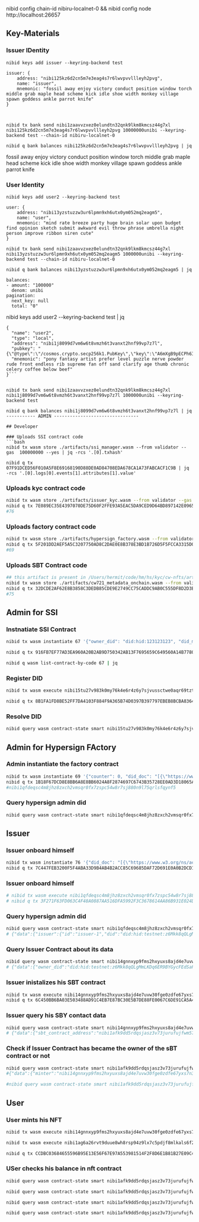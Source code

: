 
nibid config chain-id nibiru-localnet-0 && nibid config node http://localhost:26657

## Key-Materials

### Issuer IDentity
```
nibid keys add issuer --keyring-backend test

issuer: {
    address: "nibi125kz6d2cn5m7e3eag4s7r6lwvpvvllleyh2pvg",
    name: "issuer",
    mnemonic: "fossil away enjoy victory conduct position window torch middle grab maple head scheme kick idle shoe width monkey village spawn goddess ankle parrot knife"
}



nibid tx bank send nibi1zaavvzxez0elundtn32qnk9lkm8kmcsz44g7xl nibi125kz6d2cn5m7e3eag4s7r6lwvpvvllleyh2pvg 10000000unibi --keyring-backend test --chain-id nibiru-localnet-0

nibid q bank balances nibi125kz6d2cn5m7e3eag4s7r6lwvpvvllleyh2pvg | jq
```

fossil away enjoy victory conduct position window torch middle grab maple head scheme kick idle shoe width monkey village spawn goddess ankle parrot knife





### User Identity
```
nibid keys add user2 --keyring-backend test

user: {
    address: "nibi13yzstuzzw3ur6lpmn9xh6utx0ym052mq2eagm5",
    name: "user",
    mnemonic: "mind rate breeze party huge brain solar upon budget find opinion sketch submit awkward evil throw phrase umbrella night person improve ribbon siren cute"
}

nibid tx bank send nibi1zaavvzxez0elundtn32qnk9lkm8kmcsz44g7xl nibi13yzstuzzw3ur6lpmn9xh6utx0ym052mq2eagm5 1000000unibi --keyring-backend test --chain-id nibiru-localnet-0

nibid q bank balances nibi13yzstuzzw3ur6lpmn9xh6utx0ym052mq2eagm5 | jq

balances:
- amount: "100000"
  denom: unibi
pagination:
  next_key: null
  total: "0"
```


nibid keys add user2 --keyring-backend test | jq
```
{
  "name": "user2",
  "type": "local",
  "address": "nibi1j8099d7vm6w6t8vmzh6t3vanxt2hnf99vp7z7l",
  "pubkey": "{\"@type\":\"/cosmos.crypto.secp256k1.PubKey\",\"key\":\"A6mXgB9pECPh6IPl7Rj/1mmU6XYvP7tZjZu91rSIAuZ7\"}",
  "mnemonic": "pony fantasy artist prefer level puzzle nerve powder rude front endless rib supreme fan off sand clarify age thumb chronic celery coffee below beef"
}```


nibid tx bank send nibi1zaavvzxez0elundtn32qnk9lkm8kmcsz44g7xl nibi1j8099d7vm6w6t8vmzh6t3vanxt2hnf99vp7z7l 1000000unibi --keyring-backend test

nibid q bank balances nibi1j8099d7vm6w6t8vmzh6t3vanxt2hnf99vp7z7l | jq
----------- ADMIN --------------------------------

## Developer

### Uploads SSI contract code
```bash
nibid tx wasm store ./artifacts/ssi_manager.wasm --from validator --gas  100000000 --yes | jq -rcs '.[0].txhash'

nibid q tx 07F91DCED56F010A5F8E69168190D88DE0AD84708EDA678CA1A73FABCACF1C9B | jq -rcs '.[0].logs[0].events[1].attributes[1].value'
```

### Uploads kyc contract code

```bash
nibid tx wasm store ./artifacts/issuer_kyc.wasm --from validator --gas 100000000
nibid q tx 7E089EC35E4397070DE75D60F2FFE93A5EAC5DA9CED9D64BD897142E0965CB90 | jq -rcs '.[0].logs[0].events[1].attributes[1].value'
#76
```

### Uploads factory contract code

```bash
nibid tx wasm store ./artifacts/hypersign_factory.wasm --from validator --gas 100000000
nibid q tx 5F201DD2AEF5A5C3207750AD8C2DAE0E8B378E3BD1B726D5F5FCCA3315D0DB0B | jq -rcs '.[0].logs[0].events[1].attributes[1].value'
#69
```


### Uploads SBT Contract code

```bash
## this artifact is present in /Users/hermit/code/hm/hs/kyc/cw-nfts/artifacts folder
nibid tx wasm store ./artifacts/cw721_metadata_onchain.wasm --from validator --gas 100000000
nibid q tx 32DCDE2AF62E8B3858C3DEDB85CDE9E2749CC75CADDC9AB0C555DF8D2D3E1438 | jq -rcs '.[0].logs[0].events[1].attributes[1].value' | jq -rcs '.[0].logs[0].events[1].attributes[1].value'
#75
```


## Admin for SSI

### Instnatiate SSI Contract

```bash
nibid tx wasm instantiate 67 '{"owner_did": "did:hid:123123123", "did_method": "did:hid:testnet" }' --label "SSI" --from nibi1zaavvzxez0elundtn32qnk9lkm8kmcsz44g7xl --gas 100000000 --no-admin --keyring-backend test

nibid q tx 916FB7EF77AD3EA960A20B2AB9D750342AB13F7695659C649560A14B7780375D | jq -rcs '.[0].logs[0].events[1].attributes[0].value'

nibid q wasm list-contract-by-code 67 | jq
```

### Register DID

```bash
nibid tx wasm execute nibi15tu27v983k0my76k4e6r4z6y7sjvussctwe0aqr69tztzdgpauasv98ejt '{"register_d_i_d":{"did_doc":"[{\"https://www.w3.org/ns/activitystreams#alsoKnownAs\":[{\"@id\":\"did:hid:testnet:z6Mkk8qQLgMmLKDq6ER9BYGycFEdSaPqy9JPWKUaPGWzJeNp\"}],\"https://w3id.org/security#assertionMethod\":[{\"@id\":\"did:hid:testnet:z6Mkk8qQLgMmLKDq6ER9BYGycFEdSaPqy9JPWKUaPGWzJeNp#key-1\"}],\"https://w3id.org/security#authenticationMethod\":[{\"@id\":\"did:hid:testnet:z6Mkk8qQLgMmLKDq6ER9BYGycFEdSaPqy9JPWKUaPGWzJeNp#key-1\"}],\"https://w3id.org/security#capabilityDelegationMethod\":[{\"@id\":\"did:hid:testnet:z6Mkk8qQLgMmLKDq6ER9BYGycFEdSaPqy9JPWKUaPGWzJeNp#key-1\"}],\"https://w3id.org/security#capabilityInvocationMethod\":[{\"@id\":\"did:hid:testnet:z6Mkk8qQLgMmLKDq6ER9BYGycFEdSaPqy9JPWKUaPGWzJeNp#key-1\"}],\"https://w3id.org/security#controller\":[{\"@id\":\"did:hid:testnet:z6Mkk8qQLgMmLKDq6ER9BYGycFEdSaPqy9JPWKUaPGWzJeNp\"}],\"@id\":\"did:hid:testnet:z6Mkk8qQLgMmLKDq6ER9BYGycFEdSaPqy9JPWKUaPGWzJeNp\",\"https://w3id.org/security#keyAgreementMethod\":[],\"https://www.w3.org/ns/did#service\":[],\"https://w3id.org/security#verificationMethod\":[{\"https://w3id.org/security#controller\":[{\"@id\":\"did:hid:testnet:z6Mkk8qQLgMmLKDq6ER9BYGycFEdSaPqy9JPWKUaPGWzJeNp\"}],\"@id\":\"did:hid:testnet:z6Mkk8qQLgMmLKDq6ER9BYGycFEdSaPqy9JPWKUaPGWzJeNp#key-1\",\"https://w3id.org/security#publicKeyMultibase\":[{\"@type\":\"https://w3id.org/security#multibase\",\"@value\":\"z6Mkk8qQLgMmLKDq6ER9BYGycFEdSaPqy9JPWKUaPGWzJeNp\"}],\"@type\":[\"https://w3id.org/security#Ed25519VerificationKey2020\"]}]}]","did_doc_proof":"[{\"https://w3id.org/security#challenge\":[{\"@value\":\"123123\"}],\"http://purl.org/dc/terms/created\":[{\"@type\":\"http://www.w3.org/2001/XMLSchema#dateTime\",\"@value\":\"2024-09-01T17:44:11Z\"}],\"https://w3id.org/security#domain\":[{\"@value\":\"http:adsasd\"}],\"https://w3id.org/security#proofPurpose\":[{\"@id\":\"https://w3id.org/security#authenticationMethod\"}],\"@type\":[\"https://w3id.org/security#Ed25519Signature2020\"],\"https://w3id.org/security#verificationMethod\":[{\"@id\":\"did:hid:testnet:z6Mkk8qQLgMmLKDq6ER9BYGycFEdSaPqy9JPWKUaPGWzJeNp#key-1\"}]}]","signature":"z3aY71DPQAqiiV5Q4UYZ6EYeWYa3MjeEHeEZMxcNfYxTqyn6r14yy1K3eYpuNuPQDX2mjh2BJ8VaPj5UKKMcAjtSq"}}' --from nibi1zaavvzxez0elundtn32qnk9lkm8kmcsz44g7xl --gas 100000000  --keyring-backend test

nibid q tx 8B1FA1FD8BE52FF7DA4103F884F9A365B74D0397B397797EBEB8BCBA8364DD65 | jq
```

### Resolve DID

```bash
nibid query wasm contract-state smart nibi15tu27v983k0my76k4e6r4z6y7sjvussctwe0aqr69tztzdgpauasv98ejt '{"resolve_d_i_d":{"did": "did:hid:testnet:z6Mkk8qQLgMmLKDq6ER9BYGycFEdSaPqy9JPWKUaPGWzJeNp"}}'
```



## Admin for Hypersign FActory

### Admin instantiate the factory contract

```bash
nibid tx wasm instantiate 69 '{"counter": 0, "did_doc": "[{\"https://www.w3.org/ns/activitystreams#alsoKnownAs\":[{\"@id\":\"did:hid:testnet:z6Mkk8qQLgMmLKDq6ER9BYGycFEdSaPqy9JPWKUaPGWzJeNp\"}],\"https://w3id.org/security#assertionMethod\":[{\"@id\":\"did:hid:testnet:z6Mkk8qQLgMmLKDq6ER9BYGycFEdSaPqy9JPWKUaPGWzJeNp#key-1\"}],\"https://w3id.org/security#authenticationMethod\":[{\"@id\":\"did:hid:testnet:z6Mkk8qQLgMmLKDq6ER9BYGycFEdSaPqy9JPWKUaPGWzJeNp#key-1\"}],\"https://w3id.org/security#capabilityDelegationMethod\":[{\"@id\":\"did:hid:testnet:z6Mkk8qQLgMmLKDq6ER9BYGycFEdSaPqy9JPWKUaPGWzJeNp#key-1\"}],\"https://w3id.org/security#capabilityInvocationMethod\":[{\"@id\":\"did:hid:testnet:z6Mkk8qQLgMmLKDq6ER9BYGycFEdSaPqy9JPWKUaPGWzJeNp#key-1\"}],\"https://w3id.org/security#controller\":[{\"@id\":\"did:hid:testnet:z6Mkk8qQLgMmLKDq6ER9BYGycFEdSaPqy9JPWKUaPGWzJeNp\"}],\"@id\":\"did:hid:testnet:z6Mkk8qQLgMmLKDq6ER9BYGycFEdSaPqy9JPWKUaPGWzJeNp\",\"https://w3id.org/security#keyAgreementMethod\":[],\"https://www.w3.org/ns/did#service\":[],\"https://w3id.org/security#verificationMethod\":[{\"https://w3id.org/security#controller\":[{\"@id\":\"did:hid:testnet:z6Mkk8qQLgMmLKDq6ER9BYGycFEdSaPqy9JPWKUaPGWzJeNp\"}],\"@id\":\"did:hid:testnet:z6Mkk8qQLgMmLKDq6ER9BYGycFEdSaPqy9JPWKUaPGWzJeNp#key-1\",\"https://w3id.org/security#publicKeyMultibase\":[{\"@type\":\"https://w3id.org/security#multibase\",\"@value\":\"z6Mkk8qQLgMmLKDq6ER9BYGycFEdSaPqy9JPWKUaPGWzJeNp\"}],\"@type\":[\"https://w3id.org/security#Ed25519VerificationKey2020\"]}]}]", "did_doc_proof": "[{\"https://w3id.org/security#challenge\":[{\"@value\":\"123123\"}],\"http://purl.org/dc/terms/created\":[{\"@type\":\"http://www.w3.org/2001/XMLSchema#dateTime\",\"@value\":\"2024-09-01T17:44:11Z\"}],\"https://w3id.org/security#domain\":[{\"@value\":\"http:adsasd\"}],\"https://w3id.org/security#proofPurpose\":[{\"@id\":\"https://w3id.org/security#authenticationMethod\"}],\"@type\":[\"https://w3id.org/security#Ed25519Signature2020\"],\"https://w3id.org/security#verificationMethod\":[{\"@id\":\"did:hid:testnet:z6Mkk8qQLgMmLKDq6ER9BYGycFEdSaPqy9JPWKUaPGWzJeNp#key-1\"}]}]", "signature": "z3aY71DPQAqiiV5Q4UYZ6EYeWYa3MjeEHeEZMxcNfYxTqyn6r14yy1K3eYpuNuPQDX2mjh2BJ8VaPj5UKKMcAjtSq", "hypersign_ssi_manager_contract_address": "nibi15tu27v983k0my76k4e6r4z6y7sjvussctwe0aqr69tztzdgpauasv98ejt", "kyc_contract_code_id": 71 }' --label "Activity" --from validator --gas 100000000 --no-admin
nibid q tx 1B18F67DCD8E8BB6A8E8BB6024A8F2874697C6743B35728EE0AD3D18065AACD6 | jq -rcs '.[0].logs[0].events[1].attributes[0].value'
#nibi1qfdeqsc4m8jhz8zxch2vmsqr0fx7zspc54w8r7sj880n9l75qrlsfqynf5
```

### Query hypersign admin did

```bash
nibid query wasm contract-state smart nibi1qfdeqsc4m8jhz8zxch2vmsqr0fx7zspc54w8r7sj880n9l75qrlsfqynf5 '{"get_hypersign_admin_d_i_d":{}}'
```

## Issuer 

### Issuer onboard himself

```bash
nibid tx wasm instantiate 76 '{"did_doc": "[{\"https://www.w3.org/ns/activitystreams#alsoKnownAs\":[{\"@id\":\"did:hid:testnet:z6Mkk8qQLgMmLKDq6ER9BYGycFEdSaPqy9JPWKUaPGWzJeNp\"}],\"https://w3id.org/security#assertionMethod\":[{\"@id\":\"did:hid:testnet:z6Mkk8qQLgMmLKDq6ER9BYGycFEdSaPqy9JPWKUaPGWzJeNp#key-1\"}],\"https://w3id.org/security#authenticationMethod\":[{\"@id\":\"did:hid:testnet:z6Mkk8qQLgMmLKDq6ER9BYGycFEdSaPqy9JPWKUaPGWzJeNp#key-1\"}],\"https://w3id.org/security#capabilityDelegationMethod\":[{\"@id\":\"did:hid:testnet:z6Mkk8qQLgMmLKDq6ER9BYGycFEdSaPqy9JPWKUaPGWzJeNp#key-1\"}],\"https://w3id.org/security#capabilityInvocationMethod\":[{\"@id\":\"did:hid:testnet:z6Mkk8qQLgMmLKDq6ER9BYGycFEdSaPqy9JPWKUaPGWzJeNp#key-1\"}],\"https://w3id.org/security#controller\":[{\"@id\":\"did:hid:testnet:z6Mkk8qQLgMmLKDq6ER9BYGycFEdSaPqy9JPWKUaPGWzJeNp\"}],\"@id\":\"did:hid:testnet:z6Mkk8qQLgMmLKDq6ER9BYGycFEdSaPqy9JPWKUaPGWzJeNp\",\"https://w3id.org/security#keyAgreementMethod\":[],\"https://www.w3.org/ns/did#service\":[],\"https://w3id.org/security#verificationMethod\":[{\"https://w3id.org/security#controller\":[{\"@id\":\"did:hid:testnet:z6Mkk8qQLgMmLKDq6ER9BYGycFEdSaPqy9JPWKUaPGWzJeNp\"}],\"@id\":\"did:hid:testnet:z6Mkk8qQLgMmLKDq6ER9BYGycFEdSaPqy9JPWKUaPGWzJeNp#key-1\",\"https://w3id.org/security#publicKeyMultibase\":[{\"@type\":\"https://w3id.org/security#multibase\",\"@value\":\"z6Mkk8qQLgMmLKDq6ER9BYGycFEdSaPqy9JPWKUaPGWzJeNp\"}],\"@type\":[\"https://w3id.org/security#Ed25519VerificationKey2020\"]}]}]", "did_doc_proof": "[{\"https://w3id.org/security#challenge\":[{\"@value\":\"123123\"}],\"http://purl.org/dc/terms/created\":[{\"@type\":\"http://www.w3.org/2001/XMLSchema#dateTime\",\"@value\":\"2024-09-01T17:44:11Z\"}],\"https://w3id.org/security#domain\":[{\"@value\":\"http:adsasd\"}],\"https://w3id.org/security#proofPurpose\":[{\"@id\":\"https://w3id.org/security#authenticationMethod\"}],\"@type\":[\"https://w3id.org/security#Ed25519Signature2020\"],\"https://w3id.org/security#verificationMethod\":[{\"@id\":\"did:hid:testnet:z6Mkk8qQLgMmLKDq6ER9BYGycFEdSaPqy9JPWKUaPGWzJeNp#key-1\"}]}]", "signature": "z3aY71DPQAqiiV5Q4UYZ6EYeWYa3MjeEHeEZMxcNfYxTqyn6r14yy1K3eYpuNuPQDX2mjh2BJ8VaPj5UKKMcAjtSq", "hypersign_ssi_manager_contract_address": "nibi15tu27v983k0my76k4e6r4z6y7sjvussctwe0aqr69tztzdgpauasv98ejt" }' --label "Activity" --from issuer --gas 100000000 --no-admin
nibid q tx 7C447FEB3200F5F4ABA33D9B4AB4B2ACC85C69685DAF72D691E0A0B2DCD16F4F | jq -rcs '.[0].logs[0].events[1].attributes[0].value'
```

### Issuer onboard himself

```bash
# nibid tx wasm execute nibi1qfdeqsc4m8jhz8zxch2vmsqr0fx7zspc54w8r7sj880n9l75qrlsfqynf5 '{"onboard_issuer": { "did_doc": "[{\"https://www.w3.org/ns/activitystreams#alsoKnownAs\":[{\"@id\":\"did:hid:testnet:z6Mkk8qQLgMmLKDq6ER9BYGycFEdSaPqy9JPWKUaPGWzJeNp\"}],\"https://w3id.org/security#assertionMethod\":[{\"@id\":\"did:hid:testnet:z6Mkk8qQLgMmLKDq6ER9BYGycFEdSaPqy9JPWKUaPGWzJeNp#key-1\"}],\"https://w3id.org/security#authenticationMethod\":[{\"@id\":\"did:hid:testnet:z6Mkk8qQLgMmLKDq6ER9BYGycFEdSaPqy9JPWKUaPGWzJeNp#key-1\"}],\"https://w3id.org/security#capabilityDelegationMethod\":[{\"@id\":\"did:hid:testnet:z6Mkk8qQLgMmLKDq6ER9BYGycFEdSaPqy9JPWKUaPGWzJeNp#key-1\"}],\"https://w3id.org/security#capabilityInvocationMethod\":[{\"@id\":\"did:hid:testnet:z6Mkk8qQLgMmLKDq6ER9BYGycFEdSaPqy9JPWKUaPGWzJeNp#key-1\"}],\"https://w3id.org/security#controller\":[{\"@id\":\"did:hid:testnet:z6Mkk8qQLgMmLKDq6ER9BYGycFEdSaPqy9JPWKUaPGWzJeNp\"}],\"@id\":\"did:hid:testnet:z6Mkk8qQLgMmLKDq6ER9BYGycFEdSaPqy9JPWKUaPGWzJeNp\",\"https://w3id.org/security#keyAgreementMethod\":[],\"https://www.w3.org/ns/did#service\":[],\"https://w3id.org/security#verificationMethod\":[{\"https://w3id.org/security#controller\":[{\"@id\":\"did:hid:testnet:z6Mkk8qQLgMmLKDq6ER9BYGycFEdSaPqy9JPWKUaPGWzJeNp\"}],\"@id\":\"did:hid:testnet:z6Mkk8qQLgMmLKDq6ER9BYGycFEdSaPqy9JPWKUaPGWzJeNp#key-1\",\"https://w3id.org/security#publicKeyMultibase\":[{\"@type\":\"https://w3id.org/security#multibase\",\"@value\":\"z6Mkk8qQLgMmLKDq6ER9BYGycFEdSaPqy9JPWKUaPGWzJeNp\"}],\"@type\":[\"https://w3id.org/security#Ed25519VerificationKey2020\"]}]}]", "did_doc_proof": "[{\"https://w3id.org/security#challenge\":[{\"@value\":\"123123\"}],\"http://purl.org/dc/terms/created\":[{\"@type\":\"http://www.w3.org/2001/XMLSchema#dateTime\",\"@value\":\"2024-09-01T17:44:11Z\"}],\"https://w3id.org/security#domain\":[{\"@value\":\"http:adsasd\"}],\"https://w3id.org/security#proofPurpose\":[{\"@id\":\"https://w3id.org/security#authenticationMethod\"}],\"@type\":[\"https://w3id.org/security#Ed25519Signature2020\"],\"https://w3id.org/security#verificationMethod\":[{\"@id\":\"did:hid:testnet:z6Mkk8qQLgMmLKDq6ER9BYGycFEdSaPqy9JPWKUaPGWzJeNp#key-1\"}]}]", "signature": "z3aY71DPQAqiiV5Q4UYZ6EYeWYa3MjeEHeEZMxcNfYxTqyn6r14yy1K3eYpuNuPQDX2mjh2BJ8VaPj5UKKMcAjtSq" }}' --from issuer  --keyring-backend test  --gas 100000000 
# nibid q tx 3F271F63FD063C4F48A0887AA516DFA5992F3C3678614AA86B931E024DC15B08 | jq
```

### Query hypersign admin did

```bash
nibid query wasm contract-state smart nibi1qfdeqsc4m8jhz8zxch2vmsqr0fx7zspc54w8r7sj880n9l75qrlsfqynf5 '{"get_registered_issuer":{"issuer_did": "did:hid:testnet:z6Mkk8qQLgMmLKDq6ER9BYGycFEdSaPqy9JPWKUaPGWzJeNp"}}'
# {"data":{"issuer":{"id":"issuer-1","did":"did:hid:testnet:z6Mkk8qQLgMmLKDq6ER9BYGycFEdSaPqy9JPWKUaPGWzJeNp","kyc_contract_address":"nibi14gnnxyp9fms2hxyuxs8ajd4e7uvw30fge0zdfe67yxs7n3rwq6gquqdt87","kyc_contract_code_id":71}}}
```

### Query Issuer Contract about its data 

```bash
nibid query wasm contract-state smart nibi14gnnxyp9fms2hxyuxs8ajd4e7uvw30fge0zdfe67yxs7n3rwq6gquqdt87 '{"owner_d_i_d":{}}'
# {"data":{"owner_did":"did:hid:testnet:z6Mkk8qQLgMmLKDq6ER9BYGycFEdSaPqy9JPWKUaPGWzJeNp"}} 
```

### Issuer inistalizes his SBT contract 

```bash
nibid tx wasm execute nibi14gnnxyp9fms2hxyuxs8ajd4e7uvw30fge0zdfe67yxs7n3rwq6gquqdt87 '{"init": { "token_code_id": 75 }}' --from issuer  --keyring-backend test  --gas 100000000 
nibid q tx 6C450BB6BA03E503488AD91C4EB7E87BC30E5B7DE88FE0067C6DE91CA5A47E1D | jq
```


### Issuer query his SBY contact data
```bash
nibid query wasm contract-state smart nibi14gnnxyp9fms2hxyuxs8ajd4e7uvw30fge0zdfe67yxs7n3rwq6gquqdt87 '{"s_b_t_contract_address":{}}'
# {"data":{"sbt_contract_address":"nibi1afk9dd5rdqsjasz3v73jurufujfwm57jc7eznl8udwx9je0d34fqvhkkjx"}}
```

### Check if Issuer Contract has became the owner of the sBT contract or not


```bash 
nibid query wasm contract-state smart nibi1afk9dd5rdqsjasz3v73jurufujfwm57jc7eznl8udwx9je0d34fqvhkkjx '{"minter":{}}'
#{"data":{"minter":"nibi14gnnxyp9fms2hxyuxs8ajd4e7uvw30fge0zdfe67yxs7n3rwq6gquqdt87"}}

#nibid query wasm contract-state smart nibi1afk9dd5rdqsjasz3v73jurufujfwm57jc7eznl8udwx9je0d34fqvhkkjx '{"contract_info":{}}'
```

## User

### User mints his NFT

```bash
nibid tx wasm execute nibi14gnnxyp9fms2hxyuxs8ajd4e7uvw30fge0zdfe67yxs7n3rwq6gquqdt87 '{"mint": {"hypersign_proof": {"credential_id": "", "data": "","description": "Proves that user has finished his/her KYC", "proof_type_image": "https://cdn.mos.cms.futurecdn.net/mpGh6USjRkE3dPQnF8tXRC-1200-80.jpg", "sbt_code": "T1" , "proof_type" : "proof_of_personhood" }}}' --from nibi1j8099d7vm6w6t8vmzh6t3vanxt2hnf99vp7z7l --gas 100000000 --keyring-backend test 

nibid tx wasm execute nibi1ag6a26rvt9duue8wh8rsp94z9lx7c5pdjf8mlkals6f2uqr0aj0s4ltp6q '{"mint": {"hypersign_proof": {"credential_id": "", "data": "","description": "Proves that user has finished his/her KYC", "proof_type_image": "https://cdn.mos.cms.futurecdn.net/mpGh6USjRkE3dPQnF8tXRC-1200-80.jpg", "sbt_code": "T1" , "proof_type" : "proof_of_personhood" }}}' --from issuer --keyring-backend test --gas 100000000

nibid q tx CCDBC03684655596B95E13E56F67E97A553981514F2F8D6E1B81B27E09C43AE1 | jq
```

### USer checks his balance in nft contract

```bash 
nibid query wasm contract-state smart nibi1afk9dd5rdqsjasz3v73jurufujfwm57jc7eznl8udwx9je0d34fqvhkkjx '{"num_tokens":{}}'
```

```bash
nibid query wasm contract-state smart nibi1afk9dd5rdqsjasz3v73jurufujfwm57jc7eznl8udwx9je0d34fqvhkkjx '{"tokens":{"owner": "nibi1j8099d7vm6w6t8vmzh6t3vanxt2hnf99vp7z7l"}}'
```

```bash
nibid query wasm contract-state smart nibi1afk9dd5rdqsjasz3v73jurufujfwm57jc7eznl8udwx9je0d34fqvhkkjx '{"all_nft_info":{"token_id": "1"}}'
```

```bash
nibid query wasm contract-state smart nibi1afk9dd5rdqsjasz3v73jurufujfwm57jc7eznl8udwx9je0d34fqvhkkjx '{"nft_info":{"token_id": "1"}}'
```
